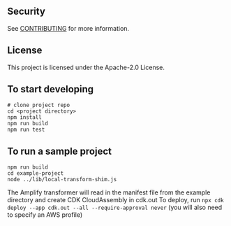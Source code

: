 ## Security

See [CONTRIBUTING](CONTRIBUTING.md#security-issue-notifications) for more information.

## License

This project is licensed under the Apache-2.0 License.

## To start developing

```
# clone project repo
cd <project directory>
npm install
npm run build
npm run test
```

## To run a sample project

```
npm run build
cd example-project
node ../lib/local-transform-shim.js
```

The Amplify transformer will read in the manifest file from the example directory and create CDK CloudAssembly in cdk.out
To deploy, run `npx cdk deploy --app cdk.out --all --require-approval never` (you will also need to specify an AWS profile)
